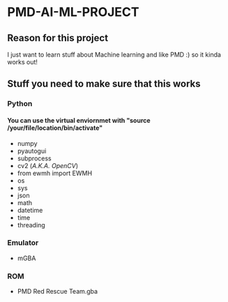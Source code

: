 # PMD-AI-ML-PROJECT
## Reason for this project

I just want to learn stuff about Machine learning and like PMD :) so it kinda works out!

## Stuff you need to make sure that this works
### Python

#### You can use the  virtual enviornmet with "source /your/file/location/bin/activate"

- numpy
- pyautogui
- subprocess
- cv2 (*A.K.A. OpenCV*)
- from ewmh import EWMH
- os
- sys
- json
- math
- datetime
- time
- threading

### Emulator

- mGBA

### ROM

- PMD Red Rescue Team.gba